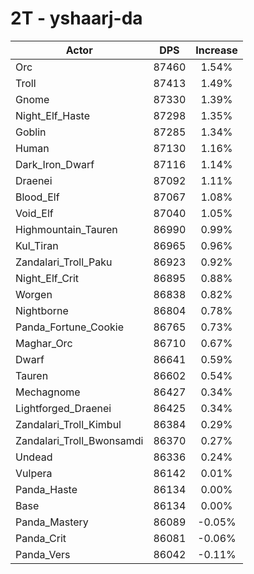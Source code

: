 # 2T - yshaarj-da
| Actor | DPS | Increase |
|---|:---:|:---:|
|Orc|87460|1.54%|
|Troll|87413|1.49%|
|Gnome|87330|1.39%|
|Night_Elf_Haste|87298|1.35%|
|Goblin|87285|1.34%|
|Human|87130|1.16%|
|Dark_Iron_Dwarf|87116|1.14%|
|Draenei|87092|1.11%|
|Blood_Elf|87067|1.08%|
|Void_Elf|87040|1.05%|
|Highmountain_Tauren|86990|0.99%|
|Kul_Tiran|86965|0.96%|
|Zandalari_Troll_Paku|86923|0.92%|
|Night_Elf_Crit|86895|0.88%|
|Worgen|86838|0.82%|
|Nightborne|86804|0.78%|
|Panda_Fortune_Cookie|86765|0.73%|
|Maghar_Orc|86710|0.67%|
|Dwarf|86641|0.59%|
|Tauren|86602|0.54%|
|Mechagnome|86427|0.34%|
|Lightforged_Draenei|86425|0.34%|
|Zandalari_Troll_Kimbul|86384|0.29%|
|Zandalari_Troll_Bwonsamdi|86370|0.27%|
|Undead|86336|0.24%|
|Vulpera|86142|0.01%|
|Panda_Haste|86134|0.00%|
|Base|86134|0.00%|
|Panda_Mastery|86089|-0.05%|
|Panda_Crit|86081|-0.06%|
|Panda_Vers|86042|-0.11%|

